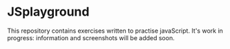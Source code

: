 # JSplayground #

This repository contains exercises written to practise javaScript.
It's work in progress: information and screenshots will be added soon.
